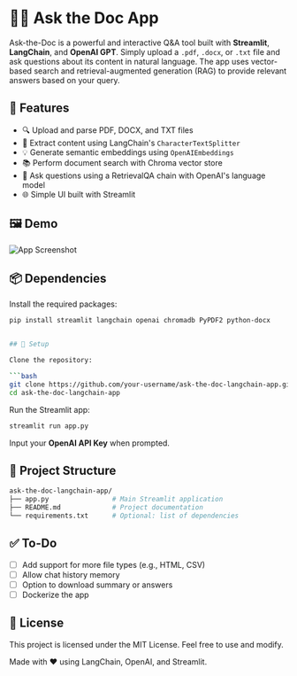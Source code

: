 # 🦜🔗 Ask the Doc App

Ask-the-Doc is a powerful and interactive Q&A tool built with **Streamlit**, **LangChain**, and **OpenAI GPT**. Simply upload a `.pdf`, `.docx`, or `.txt` file and ask questions about its content in natural language. The app uses vector-based search and retrieval-augmented generation (RAG) to provide relevant answers based on your query.

## 🚀 Features

- 🔍 Upload and parse PDF, DOCX, and TXT files
- 🧠 Extract content using LangChain's `CharacterTextSplitter`
- 💡 Generate semantic embeddings using `OpenAIEmbeddings`
- 📚 Perform document search with Chroma vector store
- 🤖 Ask questions using a RetrievalQA chain with OpenAI's language model
- 🌐 Simple UI built with Streamlit

## 🖼️ Demo

![App Screenshot](https://via.placeholder.com/800x400.png?text=Ask+the+Doc+App+Screenshot) <!-- Replace with actual screenshot URL -->

## 📦 Dependencies

Install the required packages:

```bash
pip install streamlit langchain openai chromadb PyPDF2 python-docx


## 🔑 Setup

Clone the repository:

```bash
git clone https://github.com/your-username/ask-the-doc-langchain-app.git
cd ask-the-doc-langchain-app
```

Run the Streamlit app:

```bash
streamlit run app.py
```

Input your **OpenAI API Key** when prompted.

## 📁 Project Structure

```bash
ask-the-doc-langchain-app/
├── app.py                # Main Streamlit application
├── README.md             # Project documentation
└── requirements.txt      # Optional: list of dependencies
```

## ✅ To-Do

* [ ] Add support for more file types (e.g., HTML, CSV)
* [ ] Allow chat history memory
* [ ] Option to download summary or answers
* [ ] Dockerize the app

## 📄 License

This project is licensed under the MIT License. Feel free to use and modify.

Made with ❤️ using LangChain, OpenAI, and Streamlit.
